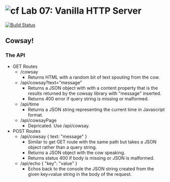 ![cf](https://i.imgur.com/7v5ASc8.png) Lab 07: Vanilla HTTP Server
======
[![Build Status](https://travis-ci.org/TCW417/07-vanilla-rest-api.svg?branch=master)](https://travis-ci.org/TCW417/07-vanilla-rest-api)

## Cowsay!

### The API
  - GET Routes
    - /cowsay
      - Returns HTML with a random bit of text spouting from the cow. 
    - /api/cowsay?text="message"
      - Returns a JSON object with with a content property that is the results returned by the cowsay library with "message" inserted.
      - Returns 400 error if query string is missing or malformed.
    - /api/time
      - Returns a JSON string representing the current time in Javascript format.
    - /api/cowsayPage
      - Depricated. Use /api/cowsay.
  - POST Routes
    - /api/cowsay { text: "message" }
      - Similar to get GET route with the same path but takes a JSON object rather than a query string.
      - Returns a JSON object with the cow speaking.
      - Returns status 400 if body is missing or JSON is malformed.
    - /api/echo { "key": "value" }
      - Echos back to the console the JSON string created from the given key=value string in the body of the request.




